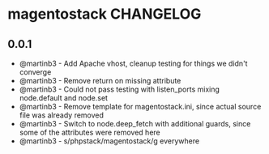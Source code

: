 magentostack CHANGELOG
==================


0.0.1
-----

- @martinb3 - Add Apache vhost, cleanup testing for things we didn't converge
- @martinb3 - Remove return on missing attribute
- @martinb3 - Could not pass testing with listen_ports mixing node.default and node.set
- @martinb3 - Remove template for magentostack.ini, since actual source file was already removed
- @martinb3 - Switch to node.deep_fetch with additional guards, since some of the attributes were removed here
- @martinb3 - s/phpstack/magentostack/g everywhere
